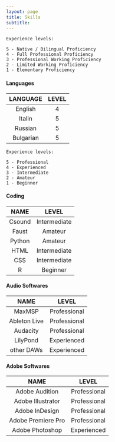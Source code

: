 ```yaml
---
layout: page
title: Skills
subtitle:
---
```


```
Experience levels:

5 - Native / Bilingual Proficiency
4 - Full Professional Proficiency
3 - Professional Working Proficiency
2 - Limited Working Proficiency
1 - Elementary Proficiency
```

#### Languages

|LANGUAGE|LEVEL|
|:---:|:---:|
|English|4|
|Italin|5|
|Russian|5|
|Bulgarian|5|

```
Experience levels:

5 - Professional
4 - Experienced
3 - Intermediate
2 - Amateur
1 - Beginner
```

#### Coding

|NAME|LEVEL|
|:---:|:---:|
|Csound|Intermediate|
|Faust|Amateur|
|Python|Amateur|
|HTML|Intermediate|
|CSS|Intermediate|
|R|Beginner|

#### Audio Softwares

|NAME|LEVEL|
|:---:|:---:|
|MaxMSP|Professional|
|Ableton Live|Professional|
|Audacity|Professional|
|LilyPond|Experienced|
|other DAWs|Experienced|

#### Adobe Softwares

|NAME|LEVEL|
|:---:|:---:|
|Adobe Audition|Professional|
|Adobe Illustrator|Professional|
|Adobe InDesign|Professional|
|Adobe Premiere Pro|Professional|
|Adobe Photoshop|Experienced|
